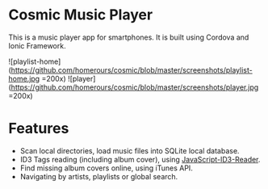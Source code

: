 # Cosmic Music Player

This is a music player app for smartphones. It is built using Cordova and Ionic Framework.

![playlist-home](https://github.com/homerours/cosmic/blob/master/screenshots/playlist-home.jpg =200x)
![player](https://github.com/homerours/cosmic/blob/master/screenshots/player.jpg =200x)

# Features

- Scan local directories, load music files into SQLite local database.
- ID3 Tags reading (including album cover), using [JavaScript-ID3-Reader](https://github.com/aadsm/JavaScript-ID3-Reader).
- Find missing album covers online, using iTunes API.
- Navigating by artists, playlists or global search.
